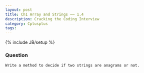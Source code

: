 ```yaml
---
layout: post
title: Ch1 Array and Strings —— 1.4
description: Cracking the Coding Interview
category: Cplusplus
tags:
---
```

{% include JB/setup %}

### Question

	Write a method to decide if two strings are anagrams or not.
